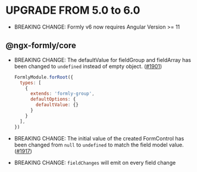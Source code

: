 UPGRADE FROM 5.0 to 6.0
=======================
- BREAKING CHANGE: Formly v6 now requires Angular Version >= 11

@ngx-formly/core
----------------
- BREAKING CHANGE: The defaultValue for fieldGroup and fieldArray has been changed to `undefined` instead of empty object. ([#1901](https://github.com/ngx-formly/ngx-formly/pull/1901))  
  ```js
  FormlyModule.forRoot({
    types: [
      {
        extends: 'formly-group',
        defaultOptions: {
          defaultValue: {}
        }
      }
    ],
  })
  ```

- BREAKING CHANGE: The initial value of the created FormControl has been changed from `null` to `undefined` to match the field model value. ([#1917](https://github.com/ngx-formly/ngx-formly/pull/1917))
- BREAKING CHANGE: `fieldChanges` will emit on every field change